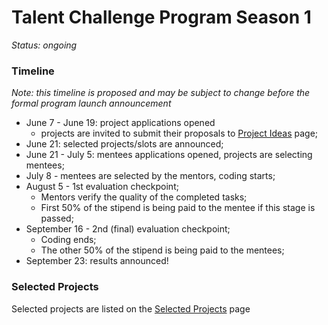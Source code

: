 # Talent Challenge Program Season 1

_Status: ongoing_

### Timeline
_Note: this timeline is proposed and may be subject to change before the formal program launch announcement_

- June 7 - June 19: project applications opened
    - projects are invited to submit their proposals to [Project Ideas](project-ideas.md) page;
- June 21: selected projects/slots are announced;
- June 21 - July 5: mentees applications opened, projects are selecting mentees;
- July 8 - mentees are selected by the mentors, coding starts;
- August 5 - 1st evaluation checkpoint;
    - Mentors verify the quality of the completed tasks;
    - First 50% of the stipend is being paid to the mentee if this stage is passed;
- September 16 - 2nd (final) evaluation checkpoint;
    - Coding ends;
    - The other 50% of the stipend is being paid to the mentees;
- September 23: results announced!

### Selected Projects

Selected projects are listed on the [Selected Projects](selected-projects.md) page
